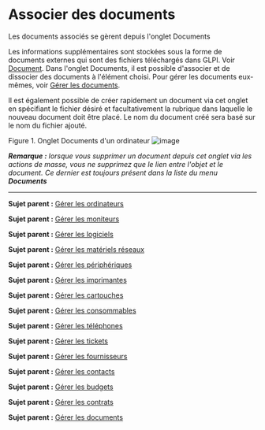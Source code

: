 Associer des documents
======================

Les documents associés se gèrent depuis l'onglet Documents

Les informations supplémentaires sont stockées sous la forme de documents externes qui sont des fichiers téléchargés dans GLPI. Voir [Document](glossary/document.html). Dans l'onglet Documents, il est
possible d'associer et de dissocier des documents à l'élément choisi.
Pour gérer les documents eux-mêmes, voir [Gérer les documents](management_document.html "Les documents sont gérés depuis le menu Gestion > Documents").

Il est également possible de créer rapidement un document via cet onglet en spécifiant le fichier désiré et facultativement la rubrique dans laquelle le nouveau document doit être placé. Le nom du document créé
sera basé sur le nom du fichier ajouté.

Figure 1. Onglet Documents d'un ordinateur
![image](docs/image/document_item.png)

***Remarque :*** *lorsque vous supprimer un document depuis cet onglet via les actions de masse, vous ne supprimez que le lien entre l'objet et le document. Ce dernier est toujours présent dans la liste du menu* ***Documents***

-------
**Sujet parent :** [Gérer les ordinateurs](03_Module_Parc/04_Gérer_les_ordinateurs/01_Gérer_les_ordinateurs.md "Les ordinateurs se gèrent depuis le menu Parc > Ordinateurs")

**Sujet parent :** [Gérer les moniteurs](03_Module_Parc/05_Gérer_les_moniteurs.md "Les moniteurs se gèrent depuis le menu Parc > Moniteurs")

**Sujet parent :** [Gérer les logiciels](03_Module_Parc/06_Gérer_les_logiciels.md "Les logiciels se gèrent depuis le menu Parc > Logiciel")

**Sujet parent :** [Gérer les matériels réseaux](03_Module_Parc/07_Gérer_les_matériels_réseaux.md "Les matériels réseaux se gèrent depuis le menu Parc > Réseaux")

**Sujet parent :** [Gérer les périphériques](03_Module_Parc/08_Gérer_les_périphériques.md "Les périphériques se gèrent depuis le menu Parc > Périphériques")

**Sujet parent :** [Gérer les imprimantes](03_Module_Parc/09_Gérer_les_imprimantes.md "Les imprimantes se gèrent depuis le menu Parc > Imprimantes")

**Sujet parent :** [Gérer les cartouches](03_Module_Parc/10_Gérer_les_cartouches.md "Les cartouches dans GLPI, caractéristiques et utilisation")

**Sujet parent :** [Gérer les consommables](03_Module_Parc/11_Gérer_les_consommables.md "Les consommables se gèrent depuis le menu Parc > Consommables")

**Sujet parent :** [Gérer les
téléphones](../glpi/inventory_phone.html "Les téléphones se gèrent depuis le menu Parc > Téléphones ;")

**Sujet parent :** [Gérer les
tickets](../glpi/helpdesk_ticket.html "Les tickets dans GLPI, caractéristiques et utilisation")

**Sujet parent :** [Gérer les
fournisseurs](../glpi/management_supplier.html "Les fournisseurs sont gérés depuis le menu Gestion > Fournisseurs")

**Sujet parent :** [Gérer les
contacts](../glpi/management_contact.html "Les contacts sont gérés depuis le menu Gestion > Contacts")

**Sujet parent :** [Gérer les
budgets](../glpi/management_budget.html "Les budgets sont gérés depuis le menu Gestion > Budgets")

**Sujet parent :** [Gérer les
contrats](../glpi/management_contract.html "Les contrats sont gérés depuis le menu Gestion > Contrats")

**Sujet parent :** [Gérer les
documents](../glpi/management_document.html "Les documents sont gérés depuis le menu Gestion > Documents")
